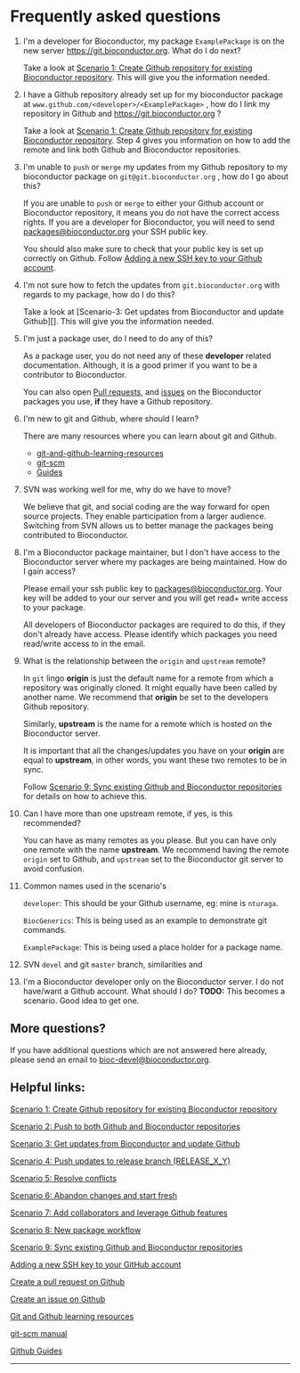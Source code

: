 # Frequently asked questions

1. I'm a developer for Bioconductor, my package `ExamplePackage` is on the new server https://git.bioconductor.org. What do I do next?

    Take a look at [Scenario 1: Create Github repository for existing Bioconductor repository][]. This will give you the information needed.

2. I have a Github repository already set up for my bioconductor package at `www.github.com/<developer>/<ExamplePackage>` , how do I link my repository in Github and https://git.bioconductor.org ?

    Take a look at [Scenario 1: Create Github repository for existing Bioconductor repository][]. Step 4 gives you information on how to add the remote and link both Github and Bioconductor repositories.

3. I'm unable to `push` or `merge`  my updates from my Github repository to my bioconductor package on `git@git.bioconductor.org` , how do I go about this?

    If you are unable to `push` or `merge` to either your Github account or Bioconductor repository, it means you do not have the correct access rights. If you are a developer for Bioconductor, you will need to send packages@bioconductor.org your SSH public key.

    You should also make sure to check that your public key is set up correctly on Github. Follow [Adding a new SSH key to your Github account][].

4. I'm not sure how to fetch the updates from `git.bioconductor.org` with regards to my package, how do I do this?

    Take a look at [Scenario-3: Get updates from Bioconductor and update Github][]. This will give you the information needed.

5. I'm just a package user, do I need to do any of this?

    As a package user, you do not need any of these **developer** related documentation. Although, it is a good primer if you want to be a contributor to Bioconductor.

    You can also open [Pull requests][], and [issues][] on the Bioconductor packages you use, **if** they have a Github repository.

6. I'm new to git and Github, where should I learn?

    There are many resources where you can learn about git and Github.

    * [git-and-github-learning-resources][]
    * [git-scm][]
    * [Guides][]

7. SVN was working well for me, why do we have to move?

    We believe that git, and social coding are the way forward for open source projects. They enable participation from a larger audience. Switching from SVN allows us to better manage the packages being contributed to Bioconductor.

8. I'm a Bioconductor package maintainer, but I don't have access to the Bioconductor server where my packages are being maintained. How do I gain access?

    Please email your ssh public key to packages@bioconductor.org. Your key will be added to your our server and you will get read+ write access to your package.

    All developers of Bioconductor packages are required to do this, if they don't already have access. Please identify which packages you need read/write access to in the email.

9. What is the relationship between the `origin` and `upstream` remote?

    In `git` lingo **origin** is just the default name for a remote from which a repository was originally cloned. It might equally have been called by another name. We recommend that **origin** be set to the developers Github repository.

    Similarly, **upstream** is the name for a remote which is hosted on the Bioconductor server.

    It is important that all the changes/updates you have on your **origin** are equal to **upstream**, in other words, you want these two remotes to be in sync.

    Follow [Scenario 9: Sync existing Github and Bioconductor repositories][] for details on how to achieve this.

10. Can I have more than one upstream remote, if yes, is this recommended?

    You can have as many remotes as you please. But you can have only one remote with the name **upstream**. We recommend having the remote `origin` set to Github, and `upstream` set to the Bioconductor git server to avoid confusion.

11. Common names used in the scenario's

    `developer`: This should be your Github username, eg: mine is `nturaga`.

    `BiocGenerics`: This is being used as an example to demonstrate git commands.

    `ExamplePackage`: This is being used a place holder for a package name.

12. SVN `devel` and git `master` branch, similarities and

13. I'm a Bioconductor developer only on the Bioconductor server. I do not have/want a Github account. What should I do?
    **TODO:** This becomes a scenario.
    Good idea to get one.

## More questions?

If you have additional questions which are not answered here already, please send an email to bioc-devel@bioconductor.org.

## Helpful links:

[Scenario 1: Create Github repository for existing Bioconductor repository](scenario-1-svn-to-github.md)

[Scenario 2: Push to both Github and Bioconductor repositories](scenario-2-push-to-gitub-gitbioc.md)

[Scenario 3: Get updates from Bioconductor and update Github](scenario-3-pull-from-gitbioc-push-github.md)

[Scenario 4: Push updates to release branch (RELEASE_X_Y)](scenario-1-svn-to-github.md)

[Scenario 5: Resolve conflicts](scenario-5-resolve-conflicts.md)

[Scenario 6: Abandon changes and start fresh](scenario-6-abandon-changes.md)

[Scenario 7: Add collaborators and leverage Github features](scenario-7-add-collaborators.md)

[Scenario 8: New package workflow](scenario-8-new-package-workflow.md)

[Scenario 9: Sync existing Github and Bioconductor repositories](scenario-9-sync-existing-github-gitbioc.md)

[Adding a new SSH key to your GitHub account](https://help.github.com/articles/adding-a-new-ssh-key-to-your-github-account/)

[Create a pull request on Github](https://help.github.com/articles/creating-a-pull-request/)

[Create an issue on Github](https://help.github.com/articles/creating-an-issue/)

[Git and Github learning resources](https://help.github.com/articles/git-and-github-learning-resources/)

[git-scm manual](https://git-scm.com/)

[Github Guides](https://guides.github.com/)

********

[Scenario 1: Create Github repository for existing Bioconductor repository]: scenario-1-svn-to-github.md

[Scenario 2: Push to both Github and Bioconductor repositories]: scenario-2-push-to-gitub-gitbioc.md

[Scenario 3: Get updates from Bioconductor and update Github]: scenario-3-pull-from-gitbioc-push-github.md

[Scenario 4: Push updates to release branch (RELEASE_X_Y)]: scenario-1-svn-to-github.md

[Scenario 5: Resolve conflicts]: scenario-5-resolve-conflicts.md

[Scenario 6: Abandon changes and start fresh]: scenario-6-abandon-changes.md

[Scenario 7: Add collaborators and leverage Github features]: scenario-7-add-collaborators.md

[Scenario 8: New package workflow]: scenario-8-new-package-workflow.md

[Scenario 9: Sync existing Github and Bioconductor repositories]: scenario-9-sync-existing-github-gitbioc.md

[Adding a new SSH key to your GitHub account]: https://help.github.com/articles/adding-a-new-ssh-key-to-your-github-account/

[Pull requests]: https://help.github.com/articles/creating-a-pull-request/

[issues]: https://help.github.com/articles/creating-an-issue/

[git-and-github-learning-resources]: https://help.github.com/articles/git-and-github-learning-resources/

[git-scm]: https://git-scm.com/

[Guides]: https://guides.github.com/
